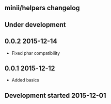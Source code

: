 minii/helpers changelog
-----------------------

## Under development


## 0.0.2 2015-12-14

- Fixed phar compatibility

## 0.0.1 2015-12-12

- Added basics

## Development started 2015-12-01


